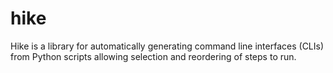 # hike
Hike is a library for automatically generating command line interfaces (CLIs) from Python scripts allowing selection and reordering of steps to run.
